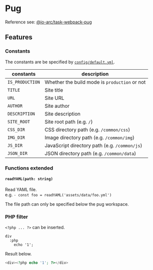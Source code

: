 # Pug

Reference see: [@io-arc/task-webpack-pug](https://github.com/io-arc/io-arc/tree/master/tasks/task-webpack-pug)

## Features

### Constants

The constants are be specified by [`config/default.yml`](../../config/default.yml).

| constants       | description                                   |
| --------------- | --------------------------------------------- |
| `IS_PRODUCTION` | Whether the build mode is `production` or not |
| `TITLE`         | Site title                                    |
| `URL`           | Site URL                                      |
| `AUTHOR`        | Site author                                   |
| `DESCRIPTION`   | Site description                              |
| `SITE_ROOT`     | Site root path (e.g. `/`)                     |
| `CSS_DIR`       | CSS directory path (e.g. `/common/css`)       |
| `IMG_DIR`       | Image directory path (e.g. `/common/img`)     |
| `JS_DIR`        | JavaScript directory path (e.g. `/common/js`) |
| `JSON_DIR`      | JSON directory path (e.g. `/common/data`)     |

### Functions extended

#### `readYAML(path: string)`

Read YAML file.  
e.g. `- const foo = readYAML('assets/data/foo.yml')`

The file path can only be specified below the pug workspace.


### PHP filter

`<?php ... ?>` can be inserted.

```pug
div
  :php
    echo '1';
```

Result below.

```php
<div><?php echo '1'; ?></div>
```